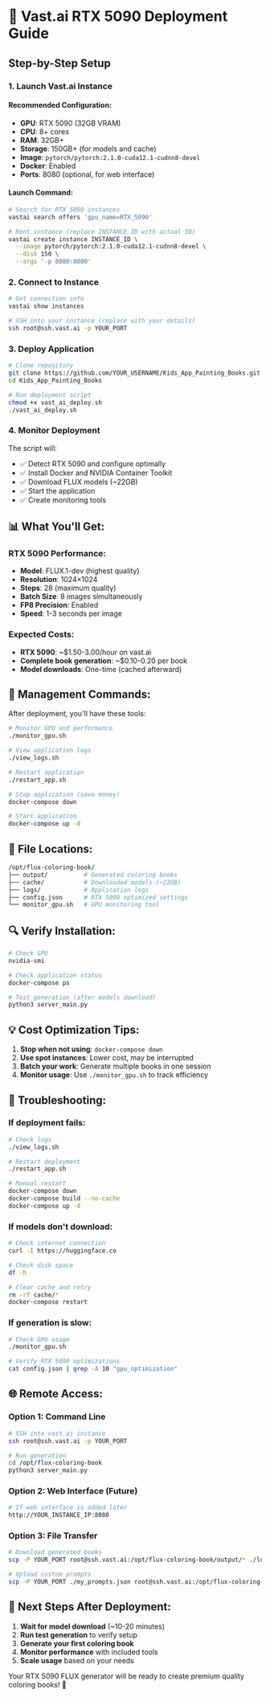 # 🚀 Vast.ai RTX 5090 Deployment Guide

## Step-by-Step Setup

### 1. **Launch Vast.ai Instance**

#### Recommended Configuration:
- **GPU**: RTX 5090 (32GB VRAM)
- **CPU**: 8+ cores
- **RAM**: 32GB+
- **Storage**: 150GB+ (for models and cache)
- **Image**: `pytorch/pytorch:2.1.0-cuda12.1-cudnn8-devel`
- **Docker**: Enabled
- **Ports**: 8080 (optional, for web interface)

#### Launch Command:
```bash
# Search for RTX 5090 instances
vastai search offers 'gpu_name=RTX_5090'

# Rent instance (replace INSTANCE_ID with actual ID)
vastai create instance INSTANCE_ID \
  --image pytorch/pytorch:2.1.0-cuda12.1-cudnn8-devel \
  --disk 150 \
  --args '-p 8080:8080'
```

### 2. **Connect to Instance**

```bash
# Get connection info
vastai show instances

# SSH into your instance (replace with your details)
ssh root@ssh.vast.ai -p YOUR_PORT
```

### 3. **Deploy Application**

```bash
# Clone repository
git clone https://github.com/YOUR_USERNAME/Kids_App_Painting_Books.git
cd Kids_App_Painting_Books

# Run deployment script
chmod +x vast_ai_deploy.sh
./vast_ai_deploy.sh
```

### 4. **Monitor Deployment**

The script will:
- ✅ Detect RTX 5090 and configure optimally
- ✅ Install Docker and NVIDIA Container Toolkit
- ✅ Download FLUX models (~22GB)
- ✅ Start the application
- ✅ Create monitoring tools

## 📊 **What You'll Get:**

### **RTX 5090 Performance:**
- **Model**: FLUX.1-dev (highest quality)
- **Resolution**: 1024×1024
- **Steps**: 28 (maximum quality)
- **Batch Size**: 8 images simultaneously
- **FP8 Precision**: Enabled
- **Speed**: 1-3 seconds per image

### **Expected Costs:**
- **RTX 5090**: ~$1.50-3.00/hour on vast.ai
- **Complete book generation**: ~$0.10-0.20 per book
- **Model downloads**: One-time (cached afterward)

## 🔧 **Management Commands:**

After deployment, you'll have these tools:

```bash
# Monitor GPU and performance
./monitor_gpu.sh

# View application logs
./view_logs.sh

# Restart application
./restart_app.sh

# Stop application (save money)
docker-compose down

# Start application
docker-compose up -d
```

## 📁 **File Locations:**

```bash
/opt/flux-coloring-book/
├── output/          # Generated coloring books
├── cache/           # Downloaded models (~22GB)
├── logs/            # Application logs
├── config.json      # RTX 5090 optimized settings
└── monitor_gpu.sh   # GPU monitoring tool
```

## 🔍 **Verify Installation:**

```bash
# Check GPU
nvidia-smi

# Check application status
docker-compose ps

# Test generation (after models download)
python3 server_main.py
```

## 💡 **Cost Optimization Tips:**

1. **Stop when not using**: `docker-compose down`
2. **Use spot instances**: Lower cost, may be interrupted
3. **Batch your work**: Generate multiple books in one session
4. **Monitor usage**: Use `./monitor_gpu.sh` to track efficiency

## 🚨 **Troubleshooting:**

### **If deployment fails:**
```bash
# Check logs
./view_logs.sh

# Restart deployment
./restart_app.sh

# Manual restart
docker-compose down
docker-compose build --no-cache
docker-compose up -d
```

### **If models don't download:**
```bash
# Check internet connection
curl -I https://huggingface.co

# Check disk space
df -h

# Clear cache and retry
rm -rf cache/*
docker-compose restart
```

### **If generation is slow:**
```bash
# Check GPU usage
./monitor_gpu.sh

# Verify RTX 5090 optimizations
cat config.json | grep -A 10 "gpu_optimization"
```

## 🌐 **Remote Access:**

### **Option 1: Command Line**
```bash
# SSH into vast.ai instance
ssh root@ssh.vast.ai -p YOUR_PORT

# Run generation
cd /opt/flux-coloring-book
python3 server_main.py
```

### **Option 2: Web Interface** (Future)
```bash
# If web interface is added later
http://YOUR_INSTANCE_IP:8080
```

### **Option 3: File Transfer**
```bash
# Download generated books
scp -P YOUR_PORT root@ssh.vast.ai:/opt/flux-coloring-book/output/* ./local_folder/

# Upload custom prompts
scp -P YOUR_PORT ./my_prompts.json root@ssh.vast.ai:/opt/flux-coloring-book/
```

## 🎯 **Next Steps After Deployment:**

1. **Wait for model download** (~10-20 minutes)
2. **Run test generation** to verify setup
3. **Generate your first coloring book**
4. **Monitor performance** with included tools
5. **Scale usage** based on your needs

Your RTX 5090 FLUX generator will be ready to create premium quality coloring books! 🎨
